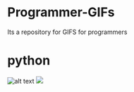 # Programmer-GIFs
Its a repository for GIFS for programmers
# python

![alt text](https://giphy.com/gifs/devrock-python-django-edr-KAq5w47R9rmTuvWOWa)
<img src="https://j.gifs.com/KrkJaY.gif">
